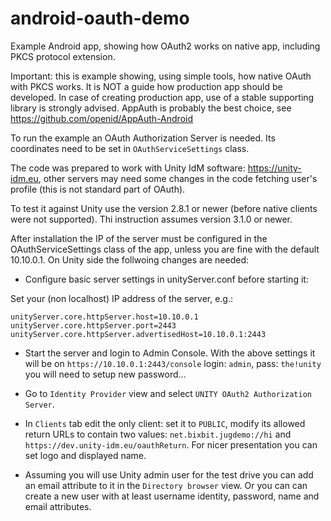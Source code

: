 # android-oauth-demo
Example Android app, showing how OAuth2 works on native app, including PKCS protocol extension.

Important: this is example showing, using simple tools, how native OAuth with PKCS works. It is NOT a guide how production app should be developed. In case of creating production app, use of a stable supporting library is strongly advised. AppAuth is probably the best choice, see https://github.com/openid/AppAuth-Android


To run the example an OAuth Authorization Server is needed. Its coordinates need to be set in `OAuthServiceSettings` class.

The code was prepared to work with Unity IdM software: https://unity-idm.eu, other servers may need some changes in the code fetching user's profile (this is not standard part of OAuth).

To test it against Unity use the version 2.8.1 or newer (before native clients were not supported). Thi instruction assumes version 3.1.0 or newer. 

After installation the IP of the server must be configured in the OAuthServiceSettings class of the app, unless you are fine with the default 10.10.0.1. On Unity side the follwoing changes are needed:

* Configure basic server settings in unityServer.conf before starting it:

Set your (non localhost) IP address of the server, e.g.:

```
unityServer.core.httpServer.host=10.10.0.1
unityServer.core.httpServer.port=2443
unityServer.core.httpServer.advertisedHost=10.10.0.1:2443
```

* Start the server and login to Admin Console. With the above settings it will be on `https://10.10.0.1:2443/console`
login: `admin`, pass: `the!unity`
you will need to setup new password...

* Go to `Identity Provider` view and select `UNITY OAuth2 Authorization Server`.

* In `Clients` tab edit the only client: set it to `PUBLIC`, modify its allowed return URLs to contain two values: `net.bixbit.jugdemo://hi` and `https://dev.unity-idm.eu/oauthReturn`. For nicer presentation you can set logo and displayed name.

* Assuming you will use Unity admin user for the test drive you can add an email attribute to it in the `Directory browser` view. Or you can can create a new user with at least username identity, password, name and email attributes. 
